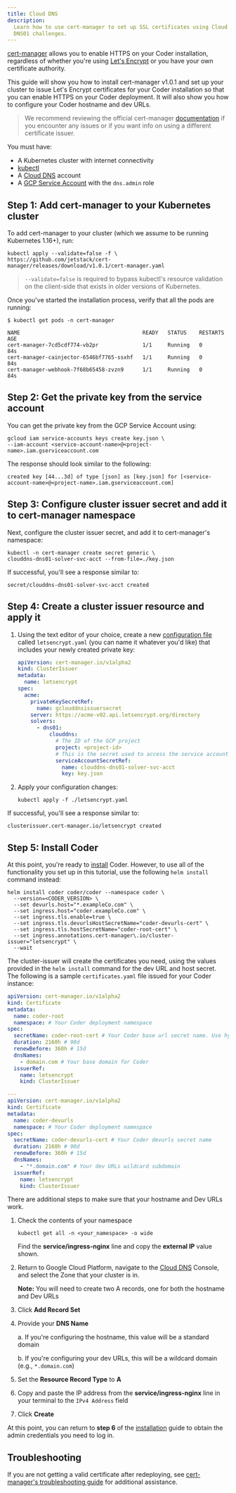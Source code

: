 ```yaml
---
title: Cloud DNS
description:
  Learn how to use cert-manager to set up SSL certificates using Cloud DNS for
  DNS01 challenges.
---
```


[cert-manager](https://cert-manager.io/) allows you to enable HTTPS on your
Coder installation, regardless of whether you're using
[Let's Encrypt](https://letsencrypt.org/) or you have your own certificate
authority.

This guide will show you how to install cert-manager v1.0.1 and set up your
cluster to issue Let's Encrypt certificates for your Coder installation so that
you can enable HTTPS on your Coder deployment. It will also show you how to
configure your Coder hostname and dev URLs.

> We recommend reviewing the official cert-manager
> [documentation](https://cert-manager.io/docs/) if you encounter any issues or
> if you want info on using a different certificate issuer.

You must have:

- A Kubernetes cluster with internet connectivity
- [kubectl](https://kubernetes.io/docs/tasks/tools/install-kubectl/)
- A [Cloud DNS](https://cloud.google.com/dns) account
- A
  [GCP Service Account](https://cloud.google.com/iam/docs/creating-managing-service-accounts)
  with the `dns.admin` role

## Step 1: Add cert-manager to your Kubernetes cluster

To add cert-manager to your cluster (which we assume to be running Kubernetes
1.16+), run:

```console
kubectl apply --validate=false -f \
https://github.com/jetstack/cert-manager/releases/download/v1.0.1/cert-manager.yaml
```

> `--validate=false` is required to bypass kubectl's resource validation on the
> client-side that exists in older versions of Kubernetes.

Once you've started the installation process, verify that all the pods are
running:

```console
$ kubectl get pods -n cert-manager

NAME                                       READY   STATUS    RESTARTS   AGE
cert-manager-7cd5cdf774-vb2pr              1/1     Running   0          84s
cert-manager-cainjector-6546bf7765-ssxhf   1/1     Running   0          84s
cert-manager-webhook-7f68b65458-zvzn9      1/1     Running   0          84s
```

## Step 2: Get the private key from the service account

You can get the private key from the GCP Service Account using:

```console
gcloud iam service-accounts keys create key.json \
--iam-account <service-account-name>@<project-name>.iam.gserviceaccount.com
```

The response should look similar to the following:

```console
created key [44...3d] of type [json] as [key.json] for [<service-account-name>@<project-name>.iam.gserviceaccount.com]
```

## Step 3: Configure cluster issuer secret and add it to cert-manager namespace

Next, configure the cluster issuer secret, and add it to cert-manager's
namespace:

```console
kubectl -n cert-manager create secret generic \
clouddns-dns01-solver-svc-acct --from-file=./key.json
```

If successful, you'll see a response similar to:

```console
secret/clouddns-dns01-solver-svc-acct created
```

## Step 4: Create a cluster issuer resource and apply it

1. Using the text editor of your choice, create a new
   [configuration file](https://cert-manager.io/docs/configuration/acme/dns01/)
   called `letsencrypt.yaml` (you can name it whatever you'd like) that includes
   your newly created private key:

    ```yaml
    apiVersion: cert-manager.io/v1alpha2
    kind: ClusterIssuer
    metadata:
      name: letsencrypt
    spec:
      acme:
        privateKeySecretRef:
          name: gclouddnsissuersecret
        server: https://acme-v02.api.letsencrypt.org/directory
        solvers:
          - dns01:
              clouddns:
                # The ID of the GCP project
                project: <project-id>
                # This is the secret used to access the service account
                serviceAccountSecretRef:
                  name: clouddns-dns01-solver-svc-acct
                  key: key.json
    ```

1. Apply your configuration changes:

    ```console
    kubectl apply -f ./letsencrypt.yaml
    ```

If successful, you'll see a response similar to:

```console
clusterissuer.cert-manager.io/letsencrypt created
```

## Step 5: Install Coder

At this point, you're ready to [install](../../setup/installation.md) Coder.
However, to use all of the functionality you set up in this tutorial, use the
following `helm install` command instead:

```console
helm install coder coder/coder --namespace coder \
  --version=<CODER_VERSION> \
  --set devurls.host="*.exampleCo.com" \
  --set ingress.host="coder.exampleCo.com" \
  --set ingress.tls.enable=true \
  --set ingress.tls.devurlsHostSecretName="coder-devurls-cert" \
  --set ingress.tls.hostSecretName="coder-root-cert" \
  --set ingress.annotations.cert-manager\.io/cluster-issuer="letsencrypt" \
  --wait
```

The cluster-issuer will create the certificates you need, using the values
provided in the `helm install` command for the dev URL and host secret. The
following is a sample `certificates.yaml` file issued for your Coder instance:

```yaml
apiVersion: cert-manager.io/v1alpha2
kind: Certificate
metadata:
  name: coder-root
  namespace: # Your Coder deployment namespace
spec:
  secretName: coder-root-cert # Your Coder base url secret name. Use hyphens in place of spaces.
  duration: 2160h # 90d
  renewBefore: 360h # 15d
  dnsNames:
    - domain.com # Your base domain for Coder
  issuerRef:
    name: letsencrypt
    kind: ClusterIssuer

---
apiVersion: cert-manager.io/v1alpha2
kind: Certificate
metadata:
  name: coder-devurls
  namespace: # Your Coder deployment namespace
spec:
  secretName: coder-devurls-cert # Your Coder devurls secret name
  duration: 2160h # 90d
  renewBefore: 360h # 15d
  dnsNames:
    - "*.domain.com" # Your dev URLs wildcard subdomain
  issuerRef:
    name: letsencrypt
    kind: ClusterIssuer
```

There are additional steps to make sure that your hostname and Dev URLs work.

1. Check the contents of your namespace

   ```console
   kubectl get all -n <your_namespace> -o wide
   ```

   Find the **service/ingress-nginx** line and copy the **external IP** value
   shown.

1. Return to Google Cloud Platform, navigate to the
   [Cloud DNS](https://cloud.google.com/dns) Console, and select the Zone that
   your cluster is in.

   **Note:** You will need to create two A records, one for both the hostname
   and Dev URLs

1. Click **Add Record Set**

1. Provide your **DNS Name**

   a. If you're configuring the hostname, this value will be a standard domain

   b. If you're configuring your dev URLs, this will be a wildcard domain (e.g.,
   `*.domain.com`)

1. Set the **Resource Record Type** to **A**

1. Copy and paste the IP address from the **service/ingress-nginx** line in your
   terminal to the `IPv4 Address` field

1. Click **Create**

At this point, you can return to **step 6** of the
[installation](../../setup/installation.md) guide to obtain the admin
credentials you need to log in.

## Troubleshooting

If you are not getting a valid certificate after redeploying, see
[cert-manager's troubleshooting guide](https://cert-manager.io/docs/faq/acme/)
for additional assistance.
